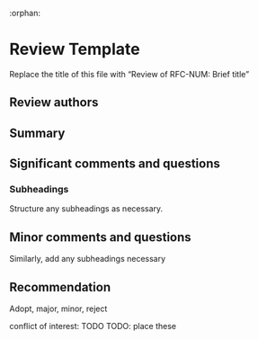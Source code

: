 :orphan:

# Review Template

Replace the title of this file with “Review of RFC-NUM: Brief title”

## Review authors

## Summary

## Significant comments and questions

### Subheadings

Structure any subheadings as necessary. 

## Minor comments and questions

Similarly, add any subheadings necessary

## Recommendation

Adopt, major, minor, reject


conflict of interest: TODO
TODO: place these 
